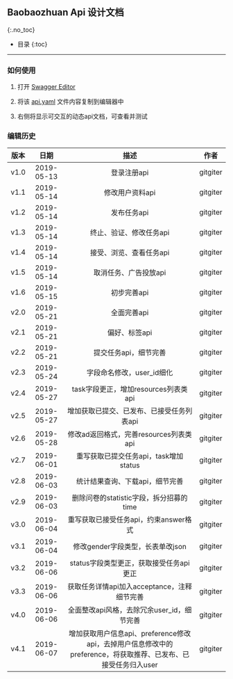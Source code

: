 ## Baobaozhuan Api 设计文档

{:.no_toc}

* 目录
{:toc}

---

### 如何使用

1. 打开 [Swagger Editor](http://editor.swagger.io/)

2. 将该 [api.yaml](./api.yaml) 文件内容复制到编辑器中

3. 右侧将显示可交互的动态api文档，可查看并测试

### 编辑历史

| 版本 |   日期    | 描述 |  作者   |
| :--: | :-------: | :--: | :-----: |
| v1.0 | 2019-05-13 | 登录注册api | gitgiter |
| v1.1 | 2019-05-14 | 修改用户资料api | gitgiter |
| v1.2 | 2019-05-14 | 发布任务api | gitgiter |
| v1.3 | 2019-05-14 | 终止、验证、修改任务api | gitgiter |
| v1.4 | 2019-05-14 | 接受、浏览、查看任务api | gitgiter |
| v1.5 | 2019-05-14 | 取消任务、广告投放api | gitgiter |
| v1.6 | 2019-05-15 | 初步完善api | gitgiter |
| v2.0 | 2019-05-21 | 全面完善api | gitgiter |
| v2.1 | 2019-05-21 | 偏好、标签api | gitgiter |
| v2.2 | 2019-05-21 | 提交任务api，细节完善 | gitgiter |
| v2.3 | 2019-05-24 | 字段命名修改，user_id细化 | gitgiter |
| v2.4 | 2019-05-27 | task字段更正，增加resources列表类api | gitgiter |
| v2.5 | 2019-05-27 | 增加获取已提交、已发布、已接受任务列表api | gitgiter |
| v2.6 | 2019-05-28 | 修改ad返回格式，完善resources列表类api | gitgiter |
| v2.7 | 2019-06-01 | 重写获取已提交任务api，task增加status | gitgiter |
| v2.8 | 2019-06-03 | 统计结果查询、下载api，细节完善 | gitgiter |
| v2.9 | 2019-06-03 | 删除问卷的statistic字段，拆分招募的time | gitgiter |
| v3.0 | 2019-06-04 | 重写获取已接受任务api，约束answer格式 | gitgiter |
| v3.1 | 2019-06-04 | 修改gender字段类型，长表单改json | gitgiter |
| v3.2 | 2019-06-06 | status字段类型更正，获取接受任务api更正 | gitgiter |
| v3.3 | 2019-06-06 | 获取任务详情api加入acceptance，注释细节完善 | gitgiter |
| v4.0 | 2019-06-06 | 全面整改api风格，去除冗余user_id，细节完善 | gitgiter |
| v4.1 | 2019-06-07 | 增加获取用户信息api、preference修改api，去掉用户信息修改中的preference，将获取推荐、已发布、已接受任务归入user | gitgiter |